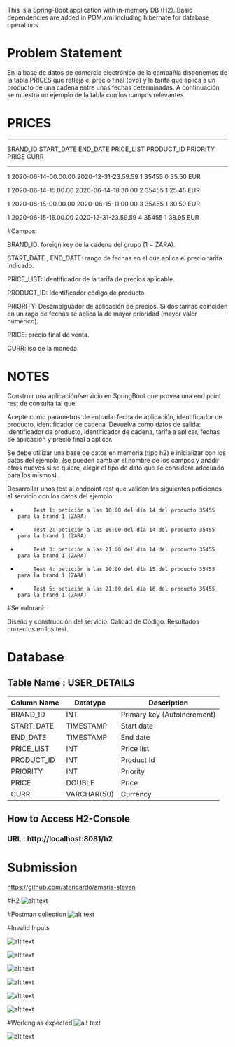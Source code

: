 This is a Spring-Boot application with in-memory DB (H2). Basic dependencies are added in POM.xml including hibernate for database operations.

# Problem Statement
En la base de datos de comercio electrónico de la compañía disponemos de la tabla PRICES que refleja el precio final (pvp) y la tarifa que aplica a un producto de una cadena entre unas fechas determinadas. A continuación se muestra un ejemplo de la tabla con los campos relevantes.

# PRICES

-------

 

BRAND_ID         START_DATE                                    END_DATE                        PRICE_LIST                   PRODUCT_ID  PRIORITY                 PRICE           CURR

------------------------------------------------------------------------------------------------------------------------------------------------------------------------------------------------------------------------------------------

1         2020-06-14-00.00.00                        2020-12-31-23.59.59                        1                        35455                0                        35.50            EUR

1         2020-06-14-15.00.00                        2020-06-14-18.30.00                        2                        35455                1                        25.45            EUR

1         2020-06-15-00.00.00                        2020-06-15-11.00.00                        3                        35455                1                        30.50            EUR

1         2020-06-15-16.00.00                        2020-12-31-23.59.59                        4                        35455                1                        38.95            EUR

#Campos: 

 

BRAND_ID: foreign key de la cadena del grupo (1 = ZARA).

START_DATE , END_DATE: rango de fechas en el que aplica el precio tarifa indicado.

PRICE_LIST: Identificador de la tarifa de precios aplicable.

PRODUCT_ID: Identificador código de producto.

PRIORITY: Desambiguador de aplicación de precios. Si dos tarifas coinciden en un rago de fechas se aplica la de mayor prioridad (mayor valor numérico).

PRICE: precio final de venta.

CURR: iso de la moneda.



# NOTES

Construir una aplicación/servicio en SpringBoot que provea una end point rest de consulta  tal que:
 

Acepte como parámetros de entrada: fecha de aplicación, identificador de producto, identificador de cadena.
Devuelva como datos de salida: identificador de producto, identificador de cadena, tarifa a aplicar, fechas de aplicación y precio final a aplicar.
 

Se debe utilizar una base de datos en memoria (tipo h2) e inicializar con los datos del ejemplo, (se pueden cambiar el nombre de los campos y añadir otros nuevos si se quiere, elegir el tipo de dato que se considere adecuado para los mismos).

              

Desarrollar unos test al endpoint rest que  validen las siguientes peticiones al servicio con los datos del ejemplo:
                                                                                       

-          Test 1: petición a las 10:00 del día 14 del producto 35455   para la brand 1 (ZARA)

-          Test 2: petición a las 16:00 del día 14 del producto 35455   para la brand 1 (ZARA)

-          Test 3: petición a las 21:00 del día 14 del producto 35455   para la brand 1 (ZARA)

-          Test 4: petición a las 10:00 del día 15 del producto 35455   para la brand 1 (ZARA)

-          Test 5: petición a las 21:00 del día 16 del producto 35455   para la brand 1 (ZARA)

 

 

#Se valorará:

Diseño y construcción del servicio.
Calidad de Código.
Resultados correctos en los test.


# Database
## Table Name : USER_DETAILS
| Column Name   | Datatype      | Description                 |
| ------------- | ------------- | --------------------------- |
| BRAND_ID      | INT           | Primary key (Autoincrement) |
| START_DATE    | TIMESTAMP     | Start date                  |
| END_DATE      | TIMESTAMP     | End date                    |
| PRICE_LIST    | INT           | Price list                  |
| PRODUCT_ID    | INT           | Product Id                  |
| PRIORITY      | INT           | Priority                    |
| PRICE         | DOUBLE        | Price                       |
| CURR          | VARCHAR(50)   | Currency                    |

## How to Access H2-Console
### URL : http://localhost:8081/h2


# Submission
https://github.com/stericardo/amaris-steven

#H2
![alt text](https://github.com/stericardo/amaris-steven/blob/main/h2-all.png?raw=true)

#Postman collection
![alt text](https://github.com/stericardo/amaris-steven/blob/main/postman-allprices-GET.png?raw=true)

#Invalid Inputs

![alt text](https://github.com/stericardo/amaris-steven/blob/main/productnot.png?raw=true)

![alt text](https://github.com/stericardo/amaris-steven/blob/main/brandnot.png?raw=true)

![alt text](https://github.com/stericardo/amaris-steven/blob/main/invalid-product.png?raw=true)

![alt text](https://github.com/stericardo/amaris-steven/blob/main/invalid-brand.png?raw=true)

![alt text](https://github.com/stericardo/amaris-steven/blob/main/invalid-endDate.png?raw=true)

![alt text](https://github.com/stericardo/amaris-steven/blob/main/invalid-startDate.png?raw=true)


#Working as expected
![alt text](https://github.com/stericardo/amaris-steven/blob/main/work1.png?raw=true)

![alt text](https://github.com/stericardo/amaris-steven/blob/main/work2.png?raw=true)

